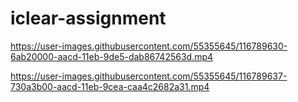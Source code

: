 # iclear-assignment

https://user-images.githubusercontent.com/55355645/116789630-6ab20000-aacd-11eb-9de5-dab86742563d.mp4

https://user-images.githubusercontent.com/55355645/116789637-730a3b00-aacd-11eb-9cea-caa4c2682a31.mp4


